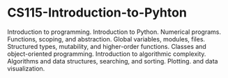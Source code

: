 # CS115-Introduction-to-Pyhton

Introduction to programming. Introduction to Python. Numerical programs. Functions, scoping, and abstraction. Global variables, modules, files. Structured types, mutability, and higher-order functions. Classes and object-oriented programming. Introduction to algorithmic complexity. Algorithms and data structures, searching, and sorting. Plotting. and data visualization.

